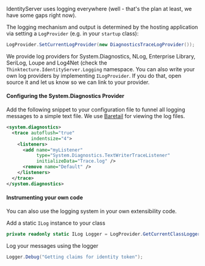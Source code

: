 IdentityServer uses logging everywhere (well - that's the plan at least, we have some gaps right now).

The logging mechanism and output is determined by the hosting application via setting a `LogProvider` (e.g. in your `startup` class):

```csharp
LogProvider.SetCurrentLogProvider(new DiagnosticsTraceLogProvider());
```

We provide log providers for System.Diagnostics, NLog, Enterprise Library, SeriLog, Loupe and Log4Net (check the `Thinktecture.IdentityServer.Logging` namespace. You can also write your own log providers by implementing `ILogProvider`. If you do that, open source it and let us know so we can link to your provider.

#### Configuring the System.Diagnostics Provider
Add the following snippet to your configuration file to funnel all logging messages to a simple text file. We use [Baretail](https://www.baremetalsoft.com/baretail/) for viewing the log files.

```xml
<system.diagnostics>
  <trace autoflush="true"
         indentsize="4">
    <listeners>
      <add name="myListener"
           type="System.Diagnostics.TextWriterTraceListener"
           initializeData="Trace.log" />
      <remove name="Default" />
    </listeners>
  </trace>
</system.diagnostics>
```

#### Instrumenting your own code
You can also use the logging system in your own extensibility code.

Add a static `ILog` instance to your class
```csharp
private readonly static ILog Logger = LogProvider.GetCurrentClassLogger();
```
Log your messages using the logger
```csharp
Logger.Debug("Getting claims for identity token");
```